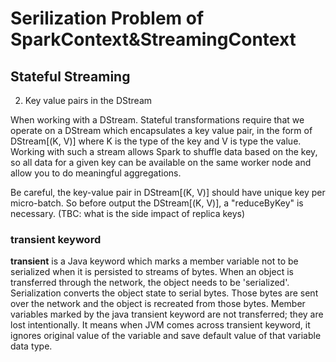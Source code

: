 # Serilization Problem of SparkContext&StreamingContext


## Stateful Streaming

2. Key value pairs in the DStream

When working with a DStream. Stateful transformations require that we operate on a DStream which encapsulates a key value pair, in the form of DStream[(K, V)] where K is the type of the key and V is type the value. Working with such a stream allows Spark to shuffle data based on the key, so all data for a given key can be available on the same worker node and allow you to do meaningful aggregations.

Be careful, the key-value pair in DStream[(K, V)] should have unique key per micro-batch. So before output the DStream[(K, V)], a "reduceByKey" is necessary. (TBC: what is the side impact of replica keys)




### transient keyword

**transient** is a Java keyword which marks a member variable not to be serialized when it is persisted to streams of bytes. When an object is transferred through the network, the object needs to be 'serialized'. Serialization converts the object state to serial bytes. Those bytes are sent over the network and the object is recreated from those bytes. Member variables marked by the java transient keyword are not transferred; they are lost intentionally. It means when JVM comes across transient keyword, it ignores original value of the variable and save default value of that variable data type.

